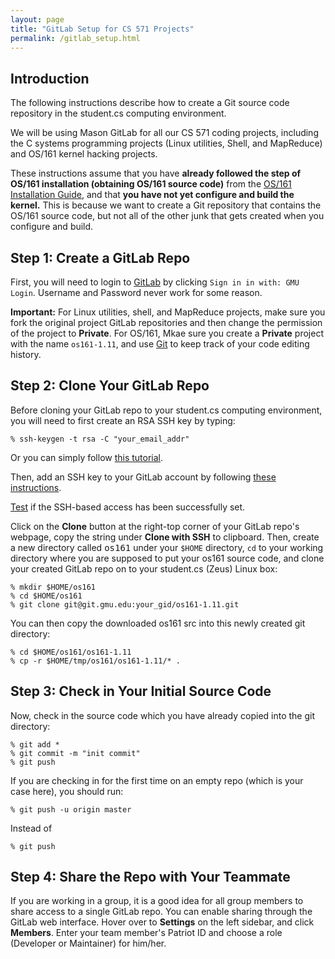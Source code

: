 ```yaml
---
layout: page
title: "GitLab Setup for CS 571 Projects"
permalink: /gitlab_setup.html
---
```


## Introduction

The following instructions describe how to create a Git source code
repository in the student.cs computing environment.

We will be using Mason GitLab for all our CS 571 coding projects,
including the C systems programming projects (Linux utilities, Shell,
and MapReduce) and OS/161 kernel hacking projects. 

These instructions assume that you have **already followed the step
of OS/161 installation (obtaining OS/161 source code)** from the 
<a href="os161_install.html">OS/161 Installation Guide</a>, and that 
**you have not yet configure and build the kernel.**
This is because we want to create a Git repository that contains
the OS/161 source code, but not all of the other junk that gets
created when you configure and build.

## Step 1: Create a GitLab Repo

First, you will need to login to <a
href="https://git.gmu.edu/users/sign_in">GitLab</a> by clicking
`Sign in in with: GMU Login`. Username and Password never work
for some reason.

**Important:**
For Linux utilities, shell, and MapReduce projects, make sure you fork
the original project GitLab repositories and then change the permission
of the project to **Private**.
For OS/161,
Mkae sure you create a **Private** project with the name
`os161-1.11`, and use <a href="https://git-scm.com/">Git</a>
to keep track of your code editing history.

## Step 2: Clone Your GitLab Repo

Before cloning your GitLab repo to your student.cs computing environment,
you will need to first create an RSA SSH key by typing:

```
% ssh-keygen -t rsa -C "your_email_addr"
```

Or you can simply follow 
<a href="https://git.gmu.edu/help/ssh/README#generating-a-new-ssh-key-pair">this tutorial</a>.

Then, add an SSH key to your GitLab account by following 
<a href="https://git.gmu.edu/help/ssh/README#adding-an-ssh-key-to-your-gitlab-account">these instructions</a>.

<a href="https://git.gmu.edu/help/ssh/README#adding-an-ssh-key-to-your-gitlab-account">Test</a> if
the SSH-based access has been successfully set. 

Click on the **Clone** button at the right-top corner of your GitLab repo's webpage,
copy the string under **Clone with SSH** to clipboard.
Then, create a new directory called <tt>os161</tt> under your `$HOME` directory, 
`cd` to your working directory where you are supposed to put your os161 source code,
and clone your created GitLab repo on to your student.cs (Zeus) Linux box:

```
% mkdir $HOME/os161 
% cd $HOME/os161 
% git clone git@git.gmu.edu:your_gid/os161-1.11.git
```

You can then copy the downloaded 
os161 src into this newly created git directory:

```
% cd $HOME/os161/os161-1.11
% cp -r $HOME/tmp/os161/os161-1.11/* .
```

## Step 3: Check in Your Initial Source Code

Now, check in the source code which you have already copied into the git directory:

```
% git add *
% git commit -m "init commit" 
% git push  
```

If you are checking in for the first time on an empty repo (which is your case here),
you should run:

```
% git push -u origin master
```

Instead of

```
% git push
```

## Step 4: Share the Repo with Your Teammate

If you are working in a group, it is a good idea for all group
members to share access to a single GitLab repo. You can enable
sharing through the GitLab web interface. Hover over to **Settings**
on the left sidebar, and click **Members**. Enter your team member's
Patriot ID and choose a role (Developer or Maintainer) for him/her.


